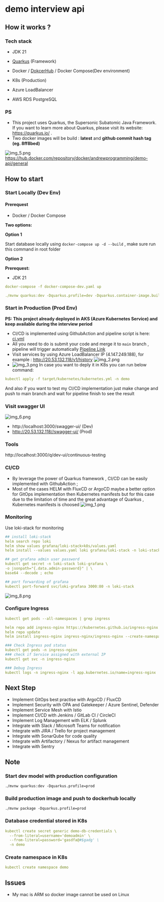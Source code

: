 # demo interview api

## How it works ?

### Tech stack

- JDK 21
- [Quarkus](https://quarkus.io/) (Framework)

- Docker / [DokcerHub](https://hub.docker.com/repository/docker/andrewprogramming/demo-api/general) / Docker Compose(Dev environment)
- K8s (Production)
- Azure LoadBalancer
- AWS RDS PostgreSQL

### PS

- This project uses Quarkus, the Supersonic Subatomic Java Framework. If you want to learn more
  about Quarkus, please visit its website: https://quarkus.io/ .
- Two docker images will be build : **latest** and **github commit hash tag (eg. 8ff8bed)**

![img_5.png](img_5.png)
https://hub.docker.com/repository/docker/andrewprogramming/demo-api/general

## How to start

### Start Locally (Dev Env) ###

#### Prerequest

- Docker / Docker Compose

**Two options:**

**Option 1**

Start database locally using `docker-compose up -d --build` , make sure run this command in root
folder

**Option 2**

**Prerequest:**

- JDK 21

```yaml
docker-compose -f docker-compose-dev.yaml up
```

 ```yaml
./mvnw quarkus:dev -Dquarkus.profile=dev -Dquarkus.container-image.build=false -Dquarkus.container-image.push=false
 ````

### Start in Production (Prod Env)
**PS: This project already deployed in AKS (Azure Kubernetes Service) and keep available during the interview period**
- CI/CD is implemented using GithubAction and pipeline script is
  here: [ci.yml](.github%2Fworkflows%2Fci.yml)
- All you need to do is submit your code and merge it to `main` branch , pipeline will trigger
  automatically [Pipeline Link](https://github.com/welljustfordemo/quarkus_k8s_githubaction_demo/actions)
- Visit services by using Azure LoadBalancer IP (4.147.249.188), for
  example : http://20.53.132.118/v1/history
![img_2.png](img_2.png)
- ![img_3.png](img_3.png)
In case you want to deply it in K8s you can run below command:
```yaml
kubectl apply -f target/kubernetes/kubernetes.yml -n demo 
```
And also if you want to test my CI/CD implementation just make change and push to main branch and wait for pipeline finish to see the result


### Visit swagger UI
![img_6.png](img_6.png)

- http://localhost:3000/swagger-ui/ (Dev)
- http://20.53.132.118//swagger-ui/ (Prod)

### Tools ###
http://localhost:3000/q/dev-ui/continuous-testing

### CI/CD

- By leverage the power of Quarkus framework , CI/CD can be easily implemented with GithubAction ;
- Most of the cases HELM with FluxCD or ArgoCD maybe a better option for GitOps implementation then
  Kubernetes manifests but for this case due to the limitation of time and the great advantage of
  Quarkus , Kubernetes manifests is choosed
  ![img_1.png](img_1.png)
### Monitoring
Use loki-stack for monitoring
```yaml
## install loki-stack
helm search repo loki
helm show values grafana/loki-stack>k8s/values.yaml
helm install --values values.yaml loki grafana/loki-stack -n loki-stack --create-namespace

## get grafana admin user password
kubectl get secret -n loki-stack loki-grafana \
-o jsonpath="{.data.admin-password}" | \
base64 --decode ; echo

## port forwarding of grafana
kubectl port-forward svc/loki-grafana 3000:80 -n loki-stack
```
![img_8.png](img_8.png)

### Configure Ingress
```yaml
kubectl get pods --all-namespaces | grep ingress

helm repo add ingress-nginx https://kubernetes.github.io/ingress-nginx
helm repo update
helm install ingress-nginx ingress-nginx/ingress-nginx --create-namespace --namespace ingress-nginx

### Check Ingress pod status
kubectl get pods -n ingress-nginx
### check if Service assigned with external IP
kubectl get svc -n ingress-nginx

### Debug Ingress
kubectl logs -n ingress-nginx -l app.kubernetes.io/name=ingress-nginx


```
## Next Step

- Implement GitOps best practise with ArgoCD / FluxCD
- Implement Security with OPA and Gatekeeper / Azure Sentinel, Defender
- Implement Service Mesh with Istio
- Implement CI/CD with Jenkins / GitLab CI / CircleCI
- Implement Log Management with ELK / Splunk
- Integrate with Slack / Microsoft Teams for notification
- Integrate with JIRA / Trello for project management
- Integrate with SonarQube for code quality
- Integrate with Artifactory / Nexus for artifact management
- Integrate with Sentry

## Note ##

### Start dev model with production configuration

```
./mvnw quarkus:dev -Dquarkus.profile=prod
```

### Build production image and push to dockerhub locally

```
./mvnw package -Dquarkus.profile=prod
```

### Database credential stored in K8s

```yaml
kubectl create secret generic demo-db-credentials \
  --from-literal=username='demoadmin' \
  --from-literal=password='gasdfa@#$gadg' \
  -n demo
```

### Create namespace in K8s

```yaml
kubectl create namespace demo
```

## Issues
- My mac is ARM so docker image cannot be used on Linux


